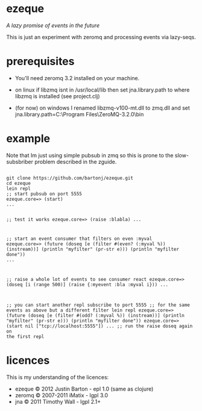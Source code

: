 ezeque
======

*A lazy promise of events in the future*

This is just an experiment with zeromq and processing events via lazy-seqs.

# prerequisites

* You'll need zeromq 3.2 installed on your machine.

* on linux if libzmq isnt in /usr/local/lib then set jna.library.path to where libzmq is installed (see project.clj)

* (for now) on windows I renamed libzmq-v100-mt.dll to zmq.dll and set jna.library.path=C:\Program Files\ZeroMQ-3.2.0\bin

# example

Note that Im just using simple pubsub in zmq so this is prone to the slow-subsbriber problem described in the zguide.

<code>
git clone https://github.com/bartonj/ezeque.git
cd ezeque
lein repl
;; start pubsub on port 5555
ezeque.core=> (start)
...

;; test it works
ezeque.core=> (raise :blabla)
...

;; start an event consumer that filters on even :myval
ezeque.core=> (future (doseq [e (filter #(even? (:myval %)) (instream))]
                        (println "myfilter" (pr-str e))) 
                   (println "myfilter done"))
...

;; raise a whole lot of events to see consumer react
ezeque.core=> (doseq [i (range 500)] (raise {:myevent :bla :myval i}))
...

;; you can start another repl subscribe to port 5555
;; for the same events as above but a different filter
lein repl
ezeque.core=> (future (doseq [e (filter #(odd? (:myval %)) (instream))]
                        (println "myfilter" (pr-str e))) 
                   (println "myfilter done"))
ezeque.core=> (start nil ["tcp://localhost:5555"])
...
;; run the raise doseq again on the first repl
</code>

# licences

This is my understanding of the licences:

* ezeque &copy; 2012 Justin Barton - epl 1.0 (same as clojure)
* zeromq &copy; 2007-2011 iMatix - lgpl 3.0
* jna &copy; 2011 Timothy Wall - lgpl 2.1+
